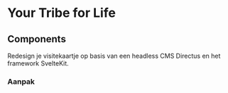 # Your Tribe for Life

## Components

Redesign je visitekaartje op basis van een headless CMS Directus en het framework SvelteKit.


### Aanpak
